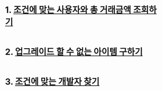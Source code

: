 # 1. [조건에 맞는 사용자와 총 거래금액 조회하기](https://school.programmers.co.kr/learn/courses/30/lessons/164668)
```sql

```


# 2. [업그레이드 할 수 없는 아이템 구하기](https://school.programmers.co.kr/learn/courses/30/lessons/273712)
```sql

```


# 3. [조건에 맞는 개발자 찾기](https://school.programmers.co.kr/learn/courses/30/lessons/276034)
```sql

```
